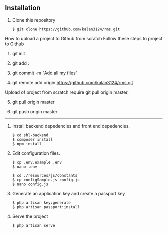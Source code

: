 
## Installation

1. Clone this repository

    ```
    $ git clone https://github.com/kalan3124/rms.git
    ```

How to upload a project to Github from scratch
Follow these steps to project to Github

1) git init

2) git add .

3) git commit -m "Add all my files"

4) git remote add origin https://github.com/kalan3124/rms.git

Upload of project from scratch require git pull origin master.

5) git pull origin master

6) git push origin master

-------------------------------------------------------------------------------------------------
1. Install backend depedencies and front end depedencies.
    ```
    $ cd shl-backend
    $ composer install
    $ npm install
    ```
2. Edit configuration files.
    ```
    $ cp .env.example .env
    $ nano .env

    $ cd ./resources/js/constants
    $ cp configSample.js config.js
    $ nano config.js
    ```
3. Generate an application key and create a passport key
    ```
    $ php artisan key:generate
    $ php artisan passport:install
    ```
4. Serve the project
    ```
    $ php artisan serve
    ```

